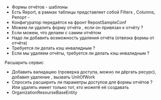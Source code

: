 
- Формы отчётов - шаблоны
- Есть Report, в рамках таблицы представляет собой Filters , Columns, Репорт -
- Конфигуратор передаётся на фронт RepostSampleConf
- Можем ли удалить форму отчёта , если он привязан к отчёту ?
- Если можем, что делаем с самим отчётом
- Надо ли добавить возможность удаления отчёта (отвязка формы от отчёта)
- Требуется ли делать кэш инвалидным ?
- Если мы удаляем отчёты, требуется ли делать кэш инвалидным ?

Расшарить сервис

- Добавить валидацию (проверка доступа, можно ли дёргать ресурс), добавил удаление , вызвать UnitOfWork
- Спросить расширить ли параметры доступов для формы отчётов ? Или удалять имеет только тот, кто можетё её создавать
- OrganizationResourseBaseEntity
